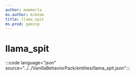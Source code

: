 ```yaml
---
author: mammerla
ms.author: mikeam
title: llama_spit
ms.prod: gaming
---
```


# llama_spit

:::code language="json" source="../../VanillaBehaviorPack/entities/llama_spit.json":::
